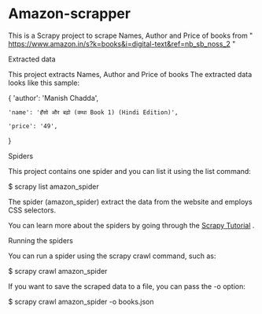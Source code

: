 # Amazon-scrapper

This is a Scrapy project to scrape Names, Author and Price of books from " https://www.amazon.in/s?k=books&i=digital-text&ref=nb_sb_noss_2 "  

Extracted data

This project extracts Names, Author and Price of books The extracted data looks like this sample:

{
    'author': 'Manish Chadda',
    
    'name': 'हँसो और बढ़ो (कथा Book 1) (Hindi Edition)',
    
    'price': '49',
}

Spiders

This project contains one spider and you can list it using the list command:

$ scrapy list
amazon_spider

The spider (amazon_spider) extract the data from the website and employs CSS selectors.

You can learn more about the spiders by going through the [Scrapy Tutorial](http://doc.scrapy.org/en/latest/intro/tutorial.html) .

Running the spiders

You can run a spider using the scrapy crawl command, such as:

$ scrapy crawl amazon_spider

If you want to save the scraped data to a file, you can pass the -o option:

$ scrapy crawl amazon_spider -o books.json

